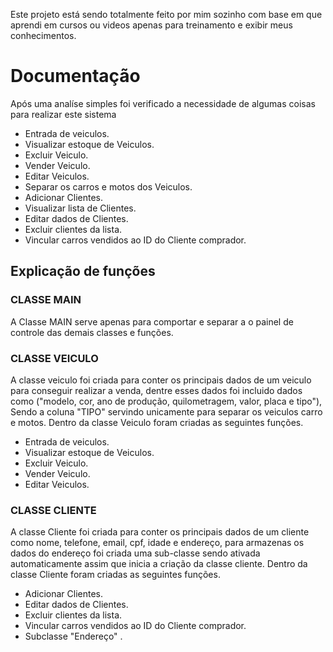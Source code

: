 Este projeto está sendo totalmente feito por mim sozinho com base em que aprendi em cursos ou videos apenas para treinamento e exibir meus conhecimentos.

<h1>Documentação</h1>
Após uma analíse simples foi verificado a necessidade de algumas coisas para realizar este sistema

<ul>
<li>Entrada de veiculos.</li>
<li>Visualizar estoque de Veiculos.</li>
<li>Excluir Veiculo.</li>
<li>Vender Veiculo.</li>
<li>Editar Veiculos.</li>
<li>Separar os carros e motos dos Veiculos.</li>
<li>Adicionar Clientes.</li>
<li>Visualizar lista de Clientes.</li>
<li>Editar dados de Clientes.</li>
<li>Excluir clientes da lista.</li>
<li>Vincular carros vendidos ao ID do Cliente comprador.</li>
</ul>

<h2>Explicação de funções</h2>
<h3>CLASSE MAIN</h3>
A Classe MAIN serve apenas para comportar e separar a o painel de controle das demais classes e funções.

<h3>CLASSE VEICULO</h3>
A classe veiculo foi criada para conter os principais dados de um veiculo para conseguir realizar a venda, dentre esses dados foi incluido dados como ("modelo, cor, ano de produção, quilometragem, valor, placa e tipo"), Sendo a coluna "TIPO" servindo unicamente para separar os veiculos carro e motos.
Dentro da classe Veiculo foram criadas as seguintes funções. 
<ul>
<li>Entrada de veiculos.</li>
<li>Visualizar estoque de Veiculos.</li>
<li>Excluir Veiculo.</li>
<li>Vender Veiculo.</li>
<li>Editar Veiculos.</li>
</ul>

<h3>CLASSE CLIENTE</h3>
A classe Cliente foi criada para conter os principais dados de um cliente como nome, telefone, email, cpf, idade e endereço, para armazenas os dados do endereço foi criada uma sub-classe sendo ativada automaticamente assim que inicia a criação da classe cliente.
Dentro da classe Cliente foram criadas as seguintes funções.
<ul>
<li>Adicionar Clientes.</li>
<li>Editar dados de Clientes.</li>
<li>Excluir clientes da lista.</li>
<li>Vincular carros vendidos ao ID do Cliente comprador.</li>
<li>Subclasse "Endereço" .</li>
</ul>